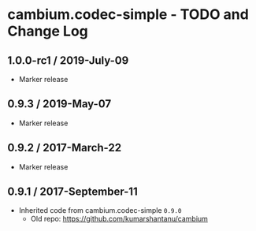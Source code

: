 # cambium.codec-simple - TODO and Change Log

## 1.0.0-rc1 / 2019-July-09

- Marker release


## 0.9.3 / 2019-May-07

- Marker release


## 0.9.2 / 2017-March-22

- Marker release


## 0.9.1 / 2017-September-11

- Inherited code from cambium.codec-simple `0.9.0`
  - Old repo: https://github.com/kumarshantanu/cambium
